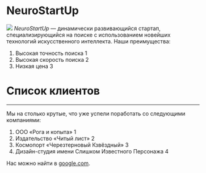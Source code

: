 # NeuroStartUp
![](https://netology-code.github.io/git-homeworks/introduction/assets/logo.png)
*NeuroStartUp* — динамически развивающийся стартап, специализирующийся на поиске с использованием новейших технологий искусственного интеллекта.
Наши преимущества:
1. Высокая точность поиска 1
2. Высокая скорость поиска 2
3. Низкая цена 3

# Список клиентов
_____________________________________________________________________________

Мы на столько крутые, что уже успели поработать со следующими компаниями:

1. ООО «Рога и копыта» 1
2. Издательство «Читый лист» 2 
3. Космопорт «Черезтерновый Кзвёздный» 3
4. Дизайн-студия имени Слишком Известного Персонажа 4


Нас можно найти в [google.com](https://google.com/).